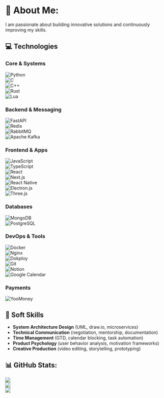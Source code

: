 # 💫 About Me:
I am passionate about building innovative solutions and continuously improving my skills.



## 💻 **Technologies**  

### **Core & Systems**  
![Python](https://img.shields.io/badge/python-3670A0?style=for-the-badge&logo=python&logoColor=ffdd54)  
![C](https://img.shields.io/badge/c-%2300599C.svg?style=for-the-badge&logo=c&logoColor=white)  
![C++](https://img.shields.io/badge/c++-%2300599C.svg?style=for-the-badge&logo=c%2B%2B&logoColor=white)  
![Rust](https://img.shields.io/badge/rust-%23000000.svg?style=for-the-badge&logo=rust&logoColor=white)  
![Lua](https://img.shields.io/badge/lua-%232C2D72.svg?style=for-the-badge&logo=lua&logoColor=white)  

### **Backend & Messaging**  
![FastAPI](https://img.shields.io/badge/FastAPI-005571?style=for-the-badge&logo=fastapi)  
![Redis](https://img.shields.io/badge/redis-%23DD0031.svg?style=for-the-badge&logo=redis&logoColor=white)  
![RabbitMQ](https://img.shields.io/badge/rabbitmq-FF6600?style=for-the-badge&logo=rabbitmq&logoColor=white)  
![Apache Kafka](https://img.shields.io/badge/Apache%20Kafka-000?style=for-the-badge&logo=apachekafka)  

### **Frontend & Apps**  
![JavaScript](https://img.shields.io/badge/javascript-%23323330.svg?style=for-the-badge&logo=javascript&logoColor=%23F7DF1E)  
![TypeScript](https://img.shields.io/badge/typescript-%23007ACC.svg?style=for-the-badge&logo=typescript&logoColor=white)  
![React](https://img.shields.io/badge/react-%2320232a.svg?style=for-the-badge&logo=react&logoColor=%2361DAFB)  
![Next.js](https://img.shields.io/badge/Next.js-000?style=for-the-badge&logo=next.js&logoColor=white)  
![React Native](https://img.shields.io/badge/react_native-%2320232a.svg?style=for-the-badge&logo=react&logoColor=%2361DAFB)  
![Electron.js](https://img.shields.io/badge/Electron-191970?style=for-the-badge&logo=Electron&logoColor=white)  
![Three.js](https://img.shields.io/badge/threejs-black?style=for-the-badge&logo=three.js&logoColor=white)  

### **Databases**  
![MongoDB](https://img.shields.io/badge/MongoDB-%234ea94b.svg?style=for-the-badge&logo=mongodb&logoColor=white)  
![PostgreSQL](https://img.shields.io/badge/postgresql-%23316192.svg?style=for-the-badge&logo=postgresql&logoColor=white)  

### **DevOps & Tools**  
![Docker](https://img.shields.io/badge/docker-%230db7ed.svg?style=for-the-badge&logo=docker&logoColor=white)  
![Nginx](https://img.shields.io/badge/nginx-%23009639.svg?style=for-the-badge&logo=nginx&logoColor=white)  
![Dokploy](https://img.shields.io/badge/Dokploy-3C5A99?style=for-the-badge&logo=vercel&logoColor=white)  
![Git](https://img.shields.io/badge/git-%23F05033.svg?style=for-the-badge&logo=git&logoColor=white)  
![Notion](https://img.shields.io/badge/Notion-%23000000.svg?style=for-the-badge&logo=notion&logoColor=white)  
![Google Calendar](https://img.shields.io/badge/Google%20Calendar-4285F4?style=for-the-badge&logo=google-calendar&logoColor=white)  

### **Payments**  
![YooMoney](https://img.shields.io/badge/YooMoney-FF0000?style=for-the-badge&logo=yoomoney&logoColor=white)  



## 🌟 **Soft Skills**  
- **System Architecture Design** (UML, draw.io, microservices)  
- **Technical Communication** (negotiation, mentorship, documentation)  
- **Time Management** (GTD, calendar blocking, task automation)  
- **Product Psychology** (user behavior analysis, motivation frameworks)  
- **Creative Production** (video editing, storytelling, prototyping)  



## 📊 GitHub Stats:
![](https://github-readme-stats.vercel.app/api?username=mordvn&theme=dark&hide_border=false&include_all_commits=false&count_private=false)<br/>
![](https://github-readme-streak-stats.herokuapp.com/?user=mordvn&theme=dark&hide_border=false)<br/>
![](https://github-readme-stats.vercel.app/api/top-langs/?username=mordvn&theme=dark&hide_border=false&include_all_commits=false&count_private=false&layout=compact)
